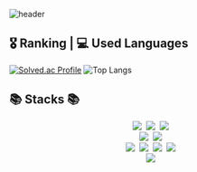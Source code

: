 <!--## ✨백지혜-->
![header](https://capsule-render.vercel.app/api?type=rect&color=gradient&text=%20Baik%20Ji%20Hea%20&height=100&fontAlign=86&fontAlignY=75&fontSize=40&animation=fadeIn)
## 🎖️ Ranking | 💻 Used Languages
[![Solved.ac Profile](http://mazassumnida.wtf/api/v2/generate_badge?boj=bjh991222)](https://solved.ac/bjh991222/)
![Top Langs](https://github-readme-stats.vercel.app/api/top-langs/?username=jiheaBaik&card_width=490&layout=compact&theme=dracula)

## 📚 Stacks 📚
<p align="center">
  <img src="https://img.shields.io/badge/C++-DD4B39?style=flat-square&logo=cplusplus&logoColor=white"/></a>&nbsp
  <img src="https://img.shields.io/badge/C＃-008C99?style=flat-square&logo=csharp&logoColor=white"/></a>&nbsp 
  <img src="https://img.shields.io/badge/C-ffb13b?style=flat-square&logo=c&logoColor=white"/></a>&nbsp 
  <br>
  <img src="https://img.shields.io/badge/Mysql-0062AD?style=flat-square&logo=MySql&logoColor=white"/></a>&nbsp 
  <img src="https://img.shields.io/badge/Sqlite-6DB33F?style=flat-square&logo=sqlite&logoColor=white"/></a>&nbsp

  <br>
  <img src="https://img.shields.io/badge/Perforce-404040?style=flat-square&logo=perforce&logoColor=white"/></a>&nbsp 
  <img src="https://img.shields.io/badge/Github-000000?style=flat-square&logo=github&logoColor=white"/></a>&nbsp
  <img src="https://img.shields.io/badge/Confluence-339933?style=flat-square&logo=confluence&logoColor=white"/></a>&nbsp
  <img src="https://img.shields.io/badge/Slack-4A154B?style=flat-square&logo=slack&logoColor=white"/></a>&nbsp
  <br>
  <img src="https://img.shields.io/badge/Unrealengine-0E1128?style=flat-square&logo=unrealengine&logoColor=white"/></a>&nbsp


<!--
**jiheaBaik/jiheaBaik** is a ✨ _special_ ✨ repository because its `README.md` (this file) appears on your GitHub profile.

Here are some ideas to get you started:

- 🔭 I’m currently working on ...
- 🌱 I’m currently learning ...
- 👯 I’m looking to collaborate on ...
- 🤔 I’m looking for help with ...
- 💬 Ask me about ...
- 📫 How to reach me: ...
- 😄 Pronouns: ...
- ⚡ Fun fact: ...
-->
